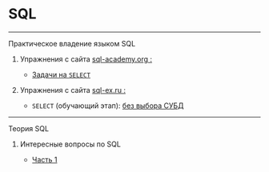 # SQL
___
Практическое владение языком SQL


1) Упражнения с сайта [sql-academy.org :](https://sql-academy.org/)
    - [Задачи на `SELECT`](sql-academy.org/SELECT/Exercises.md)


2) Упражнения с сайта [sql-ex.ru :](http://sql-ex.ru)
    - `SELECT` (обучающий этап): [без выбора СУБД](sql-ex.ru/SELECT%20(обучающий%20этап)/Exercises.md)

---

Теория SQL

1) Интересные вопросы по SQL 
   
   - [Часть 1](Theory/Lesson-1.md)  
   


